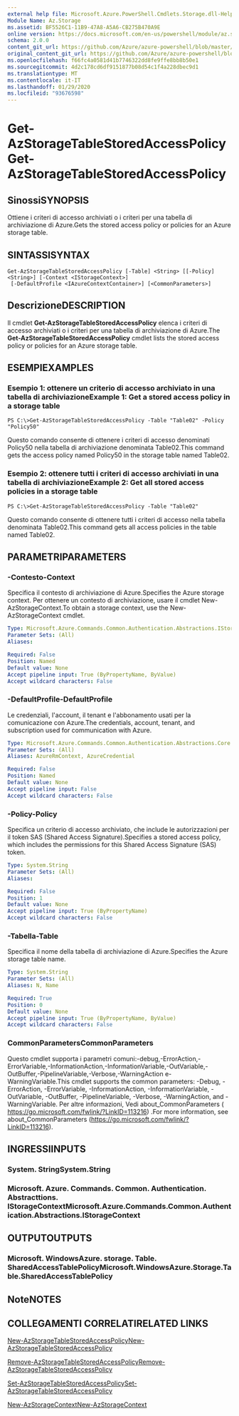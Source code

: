 ```yaml
---
external help file: Microsoft.Azure.PowerShell.Cmdlets.Storage.dll-Help.xml
Module Name: Az.Storage
ms.assetid: BF5526C1-11B9-47A8-A5A6-CB275B470A9E
online version: https://docs.microsoft.com/en-us/powershell/module/az.storage/get-azstoragetablestoredaccesspolicy
schema: 2.0.0
content_git_url: https://github.com/Azure/azure-powershell/blob/master/src/Storage/Storage.Management/help/Get-AzStorageTableStoredAccessPolicy.md
original_content_git_url: https://github.com/Azure/azure-powershell/blob/master/src/Storage/Storage.Management/help/Get-AzStorageTableStoredAccessPolicy.md
ms.openlocfilehash: f66fc4a0581d41b7746322dd8fe9ffe8bb8b50e1
ms.sourcegitcommit: 4d2c178cd6df9151877b08d54c1f4a228dbec9d1
ms.translationtype: MT
ms.contentlocale: it-IT
ms.lasthandoff: 01/29/2020
ms.locfileid: "93676598"
---
```

# <span data-ttu-id="ce567-101">Get-AzStorageTableStoredAccessPolicy</span><span class="sxs-lookup"><span data-stu-id="ce567-101">Get-AzStorageTableStoredAccessPolicy</span></span>

## <span data-ttu-id="ce567-102">Sinossi</span><span class="sxs-lookup"><span data-stu-id="ce567-102">SYNOPSIS</span></span>
<span data-ttu-id="ce567-103">Ottiene i criteri di accesso archiviati o i criteri per una tabella di archiviazione di Azure.</span><span class="sxs-lookup"><span data-stu-id="ce567-103">Gets the stored access policy or policies for an Azure storage table.</span></span>

## <span data-ttu-id="ce567-104">SINTASSI</span><span class="sxs-lookup"><span data-stu-id="ce567-104">SYNTAX</span></span>

```
Get-AzStorageTableStoredAccessPolicy [-Table] <String> [[-Policy] <String>] [-Context <IStorageContext>]
 [-DefaultProfile <IAzureContextContainer>] [<CommonParameters>]
```

## <span data-ttu-id="ce567-105">Descrizione</span><span class="sxs-lookup"><span data-stu-id="ce567-105">DESCRIPTION</span></span>
<span data-ttu-id="ce567-106">Il cmdlet **Get-AzStorageTableStoredAccessPolicy** elenca i criteri di accesso archiviati o i criteri per una tabella di archiviazione di Azure.</span><span class="sxs-lookup"><span data-stu-id="ce567-106">The **Get-AzStorageTableStoredAccessPolicy** cmdlet lists the stored access policy or policies for an Azure storage table.</span></span>

## <span data-ttu-id="ce567-107">ESEMPI</span><span class="sxs-lookup"><span data-stu-id="ce567-107">EXAMPLES</span></span>

### <span data-ttu-id="ce567-108">Esempio 1: ottenere un criterio di accesso archiviato in una tabella di archiviazione</span><span class="sxs-lookup"><span data-stu-id="ce567-108">Example 1: Get a stored access policy in a storage table</span></span>
```
PS C:\>Get-AzStorageTableStoredAccessPolicy -Table "Table02" -Policy "Policy50"
```

<span data-ttu-id="ce567-109">Questo comando consente di ottenere i criteri di accesso denominati Policy50 nella tabella di archiviazione denominata Table02.</span><span class="sxs-lookup"><span data-stu-id="ce567-109">This command gets the access policy named Policy50 in the storage table named Table02.</span></span>

### <span data-ttu-id="ce567-110">Esempio 2: ottenere tutti i criteri di accesso archiviati in una tabella di archiviazione</span><span class="sxs-lookup"><span data-stu-id="ce567-110">Example 2: Get all stored access policies in a storage table</span></span>
```
PS C:\>Get-AzStorageTableStoredAccessPolicy -Table "Table02"
```

<span data-ttu-id="ce567-111">Questo comando consente di ottenere tutti i criteri di accesso nella tabella denominata Table02.</span><span class="sxs-lookup"><span data-stu-id="ce567-111">This command gets all access policies in the table named Table02.</span></span>

## <span data-ttu-id="ce567-112">PARAMETRI</span><span class="sxs-lookup"><span data-stu-id="ce567-112">PARAMETERS</span></span>

### <span data-ttu-id="ce567-113">-Contesto</span><span class="sxs-lookup"><span data-stu-id="ce567-113">-Context</span></span>
<span data-ttu-id="ce567-114">Specifica il contesto di archiviazione di Azure.</span><span class="sxs-lookup"><span data-stu-id="ce567-114">Specifies the Azure storage context.</span></span>
<span data-ttu-id="ce567-115">Per ottenere un contesto di archiviazione, usare il cmdlet New-AzStorageContext.</span><span class="sxs-lookup"><span data-stu-id="ce567-115">To obtain a storage context, use the New-AzStorageContext cmdlet.</span></span>

```yaml
Type: Microsoft.Azure.Commands.Common.Authentication.Abstractions.IStorageContext
Parameter Sets: (All)
Aliases:

Required: False
Position: Named
Default value: None
Accept pipeline input: True (ByPropertyName, ByValue)
Accept wildcard characters: False
```

### <span data-ttu-id="ce567-116">-DefaultProfile</span><span class="sxs-lookup"><span data-stu-id="ce567-116">-DefaultProfile</span></span>
<span data-ttu-id="ce567-117">Le credenziali, l'account, il tenant e l'abbonamento usati per la comunicazione con Azure.</span><span class="sxs-lookup"><span data-stu-id="ce567-117">The credentials, account, tenant, and subscription used for communication with Azure.</span></span>

```yaml
Type: Microsoft.Azure.Commands.Common.Authentication.Abstractions.Core.IAzureContextContainer
Parameter Sets: (All)
Aliases: AzureRmContext, AzureCredential

Required: False
Position: Named
Default value: None
Accept pipeline input: False
Accept wildcard characters: False
```

### <span data-ttu-id="ce567-118">-Policy</span><span class="sxs-lookup"><span data-stu-id="ce567-118">-Policy</span></span>
<span data-ttu-id="ce567-119">Specifica un criterio di accesso archiviato, che include le autorizzazioni per il token SAS (Shared Access Signature).</span><span class="sxs-lookup"><span data-stu-id="ce567-119">Specifies a stored access policy, which includes the permissions for this Shared Access Signature (SAS) token.</span></span>

```yaml
Type: System.String
Parameter Sets: (All)
Aliases:

Required: False
Position: 1
Default value: None
Accept pipeline input: True (ByPropertyName)
Accept wildcard characters: False
```

### <span data-ttu-id="ce567-120">-Tabella</span><span class="sxs-lookup"><span data-stu-id="ce567-120">-Table</span></span>
<span data-ttu-id="ce567-121">Specifica il nome della tabella di archiviazione di Azure.</span><span class="sxs-lookup"><span data-stu-id="ce567-121">Specifies the Azure storage table name.</span></span>

```yaml
Type: System.String
Parameter Sets: (All)
Aliases: N, Name

Required: True
Position: 0
Default value: None
Accept pipeline input: True (ByPropertyName, ByValue)
Accept wildcard characters: False
```

### <span data-ttu-id="ce567-122">CommonParameters</span><span class="sxs-lookup"><span data-stu-id="ce567-122">CommonParameters</span></span>
<span data-ttu-id="ce567-123">Questo cmdlet supporta i parametri comuni:-debug,-ErrorAction,-ErrorVariable,-InformationAction,-InformationVariable,-OutVariable,-OutBuffer,-PipelineVariable,-Verbose,-WarningAction e-WarningVariable.</span><span class="sxs-lookup"><span data-stu-id="ce567-123">This cmdlet supports the common parameters: -Debug, -ErrorAction, -ErrorVariable, -InformationAction, -InformationVariable, -OutVariable, -OutBuffer, -PipelineVariable, -Verbose, -WarningAction, and -WarningVariable.</span></span> <span data-ttu-id="ce567-124">Per altre informazioni, Vedi about_CommonParameters ( https://go.microsoft.com/fwlink/?LinkID=113216) .</span><span class="sxs-lookup"><span data-stu-id="ce567-124">For more information, see about_CommonParameters (https://go.microsoft.com/fwlink/?LinkID=113216).</span></span>

## <span data-ttu-id="ce567-125">INGRESSI</span><span class="sxs-lookup"><span data-stu-id="ce567-125">INPUTS</span></span>

### <span data-ttu-id="ce567-126">System. String</span><span class="sxs-lookup"><span data-stu-id="ce567-126">System.String</span></span>

### <span data-ttu-id="ce567-127">Microsoft. Azure. Commands. Common. Authentication. Abstracttions. IStorageContext</span><span class="sxs-lookup"><span data-stu-id="ce567-127">Microsoft.Azure.Commands.Common.Authentication.Abstractions.IStorageContext</span></span>

## <span data-ttu-id="ce567-128">OUTPUT</span><span class="sxs-lookup"><span data-stu-id="ce567-128">OUTPUTS</span></span>

### <span data-ttu-id="ce567-129">Microsoft. WindowsAzure. storage. Table. SharedAccessTablePolicy</span><span class="sxs-lookup"><span data-stu-id="ce567-129">Microsoft.WindowsAzure.Storage.Table.SharedAccessTablePolicy</span></span>

## <span data-ttu-id="ce567-130">Note</span><span class="sxs-lookup"><span data-stu-id="ce567-130">NOTES</span></span>

## <span data-ttu-id="ce567-131">COLLEGAMENTI CORRELATI</span><span class="sxs-lookup"><span data-stu-id="ce567-131">RELATED LINKS</span></span>

[<span data-ttu-id="ce567-132">New-AzStorageTableStoredAccessPolicy</span><span class="sxs-lookup"><span data-stu-id="ce567-132">New-AzStorageTableStoredAccessPolicy</span></span>](./New-AzStorageTableStoredAccessPolicy.md)

[<span data-ttu-id="ce567-133">Remove-AzStorageTableStoredAccessPolicy</span><span class="sxs-lookup"><span data-stu-id="ce567-133">Remove-AzStorageTableStoredAccessPolicy</span></span>](./Remove-AzStorageTableStoredAccessPolicy.md)

[<span data-ttu-id="ce567-134">Set-AzStorageTableStoredAccessPolicy</span><span class="sxs-lookup"><span data-stu-id="ce567-134">Set-AzStorageTableStoredAccessPolicy</span></span>](./Set-AzStorageTableStoredAccessPolicy.md)

[<span data-ttu-id="ce567-135">New-AzStorageContext</span><span class="sxs-lookup"><span data-stu-id="ce567-135">New-AzStorageContext</span></span>](./New-AzStorageContext.md)



